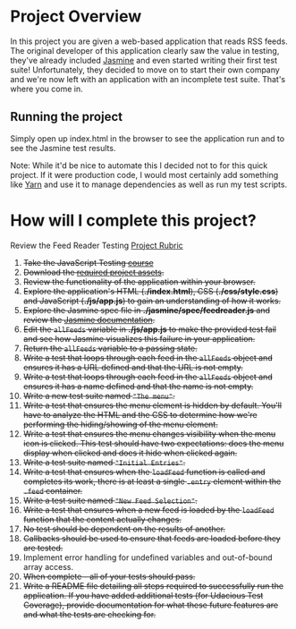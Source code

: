 # Project Overview

In this project you are given a web-based application that reads RSS 
feeds. The original developer of this application clearly saw the 
value in testing, they've already included 
[Jasmine](http://jasmine.github.io/) and even started writing their 
first test suite! Unfortunately, they decided to move on to start 
their own company and we're now left with an application with an 
incomplete test suite. That's where you come in.

## Running the project
Simply open up index.html in the browser to see the application run and
to see the Jasmine test results. 

Note: While it'd be nice to automate this I decided not to for this 
quick project. If it were production code, I would most certainly add
something like [Yarn](https://yarnpkg.com/) and use it to manage 
dependencies as well as run my test scripts.

# How will I complete this project?

Review the Feed Reader Testing [Project Rubric](https://review.udacity.com/#!/projects/3442558598/rubric)

1. ~~Take the JavaScript Testing [course](https://www.udacity.com/course/ud549)~~
2. ~~Download the [required project assets](http://github.com/udacity/frontend-nanodegree-feedreader).~~
3. ~~Review the functionality of the application within your browser.~~
4. ~~Explore the application's HTML (**./index.html**), CSS (**./css/style.css**) and JavaScript (**./js/app.js**) to gain an understanding of how it works.~~
5. ~~Explore the Jasmine spec file in **./jasmine/spec/feedreader.js** and review the [Jasmine documentation](http://jasmine.github.io).~~
6. ~~Edit the `allFeeds` variable in **./js/app.js** to make the provided test fail and see how Jasmine visualizes this failure in your application.~~
7. ~~Return the `allFeeds` variable to a passing state.~~
8. ~~Write a test that loops through each feed in the `allFeeds` object and ensures it has a URL defined and that the URL is not empty.~~
9. ~~Write a test that loops through each feed in the `allFeeds` object and ensures it has a name defined and that the name is not empty.~~
10. ~~Write a new test suite named `"The menu"`.~~
11. ~~Write a test that ensures the menu element is hidden by default. You'll have to analyze the HTML and the CSS to determine how we're performing the hiding/showing of the menu element.~~
12. ~~Write a test that ensures the menu changes visibility when the menu icon is clicked. This test should have two expectations: does the menu display when clicked and does it hide when clicked again.~~
13. ~~Write a test suite named `"Initial Entries"`.~~
14. ~~Write a test that ensures when the `loadFeed` function is called and completes its work, there is at least a single `.entry` element within the `.feed` container.~~
15. ~~Write a test suite named `"New Feed Selection"`.~~
16. ~~Write a test that ensures when a new feed is loaded by the `loadFeed` function that the content actually changes.~~
17. ~~No test should be dependent on the results of another.~~
18. ~~Callbacks should be used to ensure that feeds are loaded before they are tested.~~
19. Implement error handling for undefined variables and out-of-bound array access.
20. ~~When complete - all of your tests should pass.~~ 
21. ~~Write a README file detailing all steps required to successfully run the application. If you have added additional tests (for Udacious Test Coverage),  provide documentation for what these future features are and what the tests are checking for.~~
